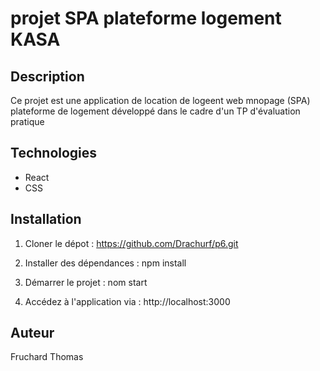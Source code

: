 # projet SPA plateforme logement KASA

## Description
Ce projet est une application de location de logeent web mnopage (SPA) plateforme de logement développé dans le cadre d'un TP d'évaluation pratique

## Technologies

- React
- CSS

## Installation

1. Cloner le dépot : https://github.com/Drachurf/p6.git

2. Installer des dépendances :
    npm install
    
3. Démarrer le projet : 
    nom start

4. Accédez à l'application via :
    http://localhost:3000

## Auteur
Fruchard Thomas